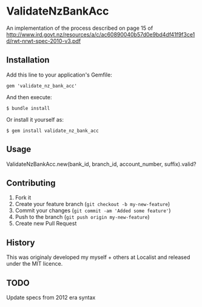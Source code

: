 # ValidateNzBankAcc

An implementation of the process described on page 15 of
http://www.ird.govt.nz/resources/a/c/ac60890040b57d0e9bd4df41f9f3ce1d/rwt-nrwt-spec-2010-v3.pdf

## Installation

Add this line to your application's Gemfile:

    gem 'validate_nz_bank_acc'

And then execute:

    $ bundle install

Or install it yourself as:

    $ gem install validate_nz_bank_acc

## Usage

  ValidateNzBankAcc.new(bank_id, branch_id, account_number, suffix).valid?

## Contributing

1. Fork it
2. Create your feature branch (`git checkout -b my-new-feature`)
3. Commit your changes (`git commit -am 'Added some feature'`)
4. Push to the branch (`git push origin my-new-feature`)
5. Create new Pull Request


## History

This was originaly developed my myself + others at Localist and released under the MIT licence.

## TODO

Update specs from 2012 era syntax
